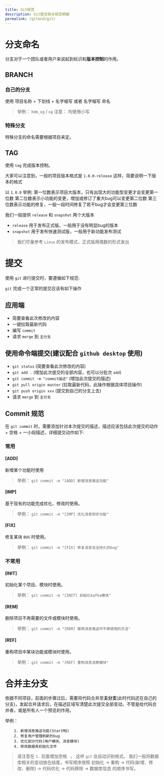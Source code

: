 ```yaml
---
title: Git规范
description: Git提交相关规范明细
permalink: /gitend/git/
---
```


# 分支命名

分支对于一个团队或者用户来说起到标识和**版本控制**的作用。

## BRANCH

### 自己的分支

使用 项目名称 + 下划线 + 名字缩写 或者 名字缩写 命名

> 举例： `hdm_xg` / `xg`
> 注意： 均使用小写 

### 特殊分支

特殊分支的命名需要根据项目来定。

## TAG

使用 `tag` 完成版本控制。

大家可以注意到，一般的项目版本格式是 `1.0.0-release` 这样，简要说明一下版本的格式

以 `1.0.0` 举例:
第一位数表示项目大版本，只有出现大的功能型变更才会变更第一位数
第二位数表示小功能的变更，增加或修订了重大bug可以变更第二位数
第三位数表示功能的修复，一般一段时间修复了若干bug才会变更第三位数

我们一般提供 `release` 和 `snapshot` 两个大版本
* `release` 用于发布正式版，一般用于没有明显bug的版本
* `snapshot` 用于发布快速测试版，一般用于新功能发布测试

> 我们尽量参考 `Linux` 的发布模式，正式版用偶数的形式发出

# 提交

使用 `git` 进行提交时，要遵循如下规范:

`git` 完成一个正常的提交应该有如下操作

## 应用端

* 简要查看此次修改的内容
* 一键拉取最新代码
* 编写 `commit`
* 请求 `merge` 到 `主分支`

## 使用命令端提交(建议配合 `github desktop` 使用)

* `git status` (简要查看此次修改的内容)
* `git add .` (增加此次提交的全部内容，也可以分批次 `add`)
* `git commit -m "commit描述"` (增加此次提交的描述)
* `git pull origin master` (拉取最新代码，此操作根据具体项目操作)
* `git push origin xxx` (提交到自己的分支上去)
* 请求 `merge` 到 `主分支`

## Commit 规范

在 `git commit` 时，需要添加针对本次提交的描述，描述应该包括此次提交的动作 + 空格 + 一小段描述，详细提交动作如下:

### 常用

#### [ADD]

新增某个功能时使用

> 举例： `git commit -m "[ADD] 新增消息推送功能"` 

#### [IMP]

基于现有的功能完成优化、修改时使用。

> 举例： `git commit -m "[IMP] 优化消息同步功能"` 

#### [FIX]

修复某块 `BUG` 时使用。

> 举例： `git commit -m "[FIX] 修复消息无法持久的bug"` 

### 不常用

#### [INIT]

初始化某个项目、模块时使用。

> 举例： `git commit -m "[INIT] 初始化kafka模块"` 

#### [REM]

删除项目不再需要的文件或模块时使用。

> 举例： `git commit -m "[REM] 移除消息推送中不再使用的方法"` 

#### [REF]

重构项目中某块功能或模块时使用。

> 举例： `git commit -m "[REF] 重构消息消费模块"` 

# 合并主分支

依据不同项目，前面的步骤过后，需要将代码合并至**主分支**(此时代码还在自己的分支)，发起合并请求后，在描述区域写清楚此次提交全部变动，不管是给代码合并者，或是所有人一个预览的作用。

举例：

```
    1. 新增消息推送功能(StartMQ)
    2. 修复用户管理刷新的bug
    3. 优化部分代码(用户模块、消息模块)
    4. 修改数据库初始化文件
```

> 请注意在 `1.` 后面增加空格 ` `， 这样 `git` 会自动识别格式。
> 我们一般将数据库相关的变动放在结尾，书写顺序按照 初始化 -> 重构 -> 代码(新增、修改、删除) -> 代码优化 -> 代码移除 -> 数据库信息 的顺序书写。





